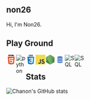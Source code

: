 
## non26
Hi, I'm Non26.

## Play Ground
<img align="left" alt="HTML5" width="26px" src="https://raw.githubusercontent.com/github/explore/80688e429a7d4ef2fca1e82350fe8e3517d3494d/topics/html/html.png" />
<img align="left" alt="python" width="26px" src="https://avatars.githubusercontent.com/u/1525981?s=200&v=4" />
<img align="left" alt="CSS3" width="26px" src="https://raw.githubusercontent.com/github/explore/80688e429a7d4ef2fca1e82350fe8e3517d3494d/topics/css/css.png" />
<img align="left" alt="JavaScript" width="26px" src="https://raw.githubusercontent.com/github/explore/80688e429a7d4ef2fca1e82350fe8e3517d3494d/topics/javascript/javascript.png" />
<img align="left" alt="Node.js" width="26px" src="https://raw.githubusercontent.com/github/explore/80688e429a7d4ef2fca1e82350fe8e3517d3494d/topics/nodejs/nodejs.png" />
<img align="left" alt="SQL" width="26px" src="https://raw.githubusercontent.com/github/explore/80688e429a7d4ef2fca1e82350fe8e3517d3494d/topics/sql/sql.png" />
<img align="left" alt="SQL" width="26px" src="https://cdn.icon-icons.com/icons2/2415/PNG/512/java_original_wordmark_logo_icon_146459.png" />
<img align="left" alt="SQL" width="26px" src="https://image.flaticon.com/icons/png/512/919/919832.png" />
<br>

## Stats
![Chanon's GitHub stats](https://github-readme-stats.vercel.app/api?username=non26&theme=algolia&show_icons=true&repo=algolia)